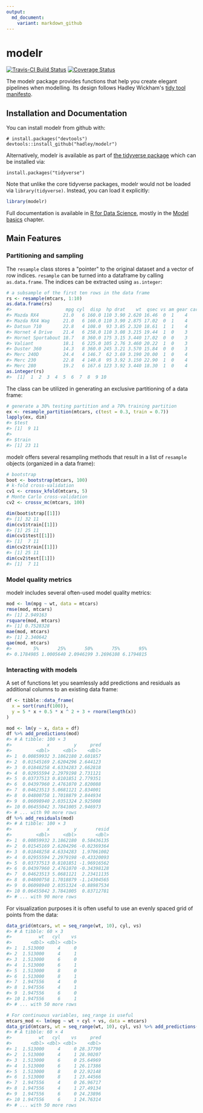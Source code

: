 ```yaml
---
output:
  md_document:
    variant: markdown_github
---
```




# modelr

[![Travis-CI Build Status](https://travis-ci.org/tidyverse/modelr.svg?branch=master)](https://travis-ci.org/tidyverse/modelr)
[![Coverage Status](https://img.shields.io/codecov/c/github/tidyverse/modelr/master.svg)](https://codecov.io/github/tidyverse/modelr?branch=master)

The modelr package provides functions that help you create elegant pipelines when modelling. Its design follows Hadley Wickham's [tidy tool manifesto](https://mran.microsoft.com/web/packages/tidyverse/vignettes/manifesto.html).

## Installation and Documentation

You can install modelr from github with:

```
# install.packages("devtools")
devtools::install_github("hadley/modelr")
```

Alternatively, modelr is available as part of [the tidyverse package](http://blog.revolutionanalytics.com/2016/09/tidyverse.html) which can be installed via:

```
install.packages("tidyverse")
```

Note that unlike the core tidyverse packages, modelr would not be loaded via `library(tidyverse)`. Instead, you can load it explicitly:


```r
library(modelr)
```

Full documentation is available in [R for Data Science](http://r4ds.had.co.nz/), mostly in the [Model basics](http://r4ds.had.co.nz/model-basics.html) chapter.

## Main Features

### Partitioning and sampling

The `resample` class stores a "pointer" to the original dataset and a vector of row indices. `resample` can be turned into a dataframe by calling `as.data.frame`. The indices can be extracted using `as.integer`:


```r
# a subsample of the first ten rows in the data frame
rs <- resample(mtcars, 1:10)
as.data.frame(rs)
#>                    mpg cyl  disp  hp drat    wt  qsec vs am gear carb
#> Mazda RX4         21.0   6 160.0 110 3.90 2.620 16.46  0  1    4    4
#> Mazda RX4 Wag     21.0   6 160.0 110 3.90 2.875 17.02  0  1    4    4
#> Datsun 710        22.8   4 108.0  93 3.85 2.320 18.61  1  1    4    1
#> Hornet 4 Drive    21.4   6 258.0 110 3.08 3.215 19.44  1  0    3    1
#> Hornet Sportabout 18.7   8 360.0 175 3.15 3.440 17.02  0  0    3    2
#> Valiant           18.1   6 225.0 105 2.76 3.460 20.22  1  0    3    1
#> Duster 360        14.3   8 360.0 245 3.21 3.570 15.84  0  0    3    4
#> Merc 240D         24.4   4 146.7  62 3.69 3.190 20.00  1  0    4    2
#> Merc 230          22.8   4 140.8  95 3.92 3.150 22.90  1  0    4    2
#> Merc 280          19.2   6 167.6 123 3.92 3.440 18.30  1  0    4    4
as.integer(rs)
#>  [1]  1  2  3  4  5  6  7  8  9 10
```

The class can be utilized in generating an exclusive partitioning of a data frame:


```r
# generate a 30% testing partition and a 70% training partition
ex <- resample_partition(mtcars, c(test = 0.3, train = 0.7))
lapply(ex, dim)
#> $test
#> [1]  9 11
#> 
#> $train
#> [1] 23 11
```

modelr offers several resampling methods that result in a list of `resample` objects (organized in a data frame):


```r
# bootstrap
boot <- bootstrap(mtcars, 100)
# k-fold cross-validation
cv1 <- crossv_kfold(mtcars, 5)
# Monte Carlo cross-validation
cv2 <- crossv_mc(mtcars, 100)

dim(boot$strap[[1]])
#> [1] 32 11
dim(cv1$train[[1]])
#> [1] 25 11
dim(cv1$test[[1]])
#> [1]  7 11
dim(cv2$train[[1]])
#> [1] 25 11
dim(cv2$test[[1]])
#> [1]  7 11
```

### Model quality metrics

modelr includes several often-used model quality metrics:


```r
mod <- lm(mpg ~ wt, data = mtcars)
rmse(mod, mtcars)
#> [1] 2.949163
rsquare(mod, mtcars)
#> [1] 0.7528328
mae(mod, mtcars)
#> [1] 2.340642
qae(mod, mtcars)
#>        5%       25%       50%       75%       95% 
#> 0.1784985 1.0005640 2.0946199 3.2696108 6.1794815
```

### Interacting with models

A set of functions let you seamlessly add predictions and residuals as additional columns to an existing data frame:


```r
df <- tibble::data_frame(
  x = sort(runif(100)),
  y = 5 * x + 0.5 * x ^ 2 + 3 + rnorm(length(x))
)

mod <- lm(y ~ x, data = df)
df %>% add_predictions(mod)
#> # A tibble: 100 × 3
#>             x         y     pred
#>         <dbl>     <dbl>    <dbl>
#> 1  0.00859932 3.1862180 2.601857
#> 2  0.01545169 2.6204296 2.644123
#> 3  0.01848258 4.6334283 2.662818
#> 4  0.02955594 2.2979198 2.731121
#> 5  0.03737513 0.8101851 2.779351
#> 6  0.04397960 2.4761070 2.820088
#> 7  0.04623513 5.0681121 2.834001
#> 8  0.04800758 1.7018879 2.844934
#> 9  0.06098940 2.0351324 2.925008
#> 10 0.06455042 3.7841005 2.946973
#> # ... with 90 more rows
df %>% add_residuals(mod)
#> # A tibble: 100 × 3
#>             x         y       resid
#>         <dbl>     <dbl>       <dbl>
#> 1  0.00859932 3.1862180  0.58436135
#> 2  0.01545169 2.6204296 -0.02369364
#> 3  0.01848258 4.6334283  1.97061002
#> 4  0.02955594 2.2979198 -0.43320093
#> 5  0.03737513 0.8101851 -1.96916562
#> 6  0.04397960 2.4761070 -0.34398128
#> 7  0.04623513 5.0681121  2.23411135
#> 8  0.04800758 1.7018879 -1.14304565
#> 9  0.06098940 2.0351324 -0.88987534
#> 10 0.06455042 3.7841005  0.83712781
#> # ... with 90 more rows
```

For visualization purposes it is often useful to use an evenly spaced grid of points from the data:


```r
data_grid(mtcars, wt = seq_range(wt, 10), cyl, vs)
#> # A tibble: 60 × 3
#>          wt   cyl    vs
#>       <dbl> <dbl> <dbl>
#> 1  1.513000     4     0
#> 2  1.513000     4     1
#> 3  1.513000     6     0
#> 4  1.513000     6     1
#> 5  1.513000     8     0
#> 6  1.513000     8     1
#> 7  1.947556     4     0
#> 8  1.947556     4     1
#> 9  1.947556     6     0
#> 10 1.947556     6     1
#> # ... with 50 more rows

# For continuous variables, seq_range is useful
mtcars_mod <- lm(mpg ~ wt + cyl + vs, data = mtcars)
data_grid(mtcars, wt = seq_range(wt, 10), cyl, vs) %>% add_predictions(mtcars_mod)
#> # A tibble: 60 × 4
#>          wt   cyl    vs     pred
#>       <dbl> <dbl> <dbl>    <dbl>
#> 1  1.513000     4     0 28.37790
#> 2  1.513000     4     1 28.90207
#> 3  1.513000     6     0 25.64969
#> 4  1.513000     6     1 26.17386
#> 5  1.513000     8     0 22.92148
#> 6  1.513000     8     1 23.44566
#> 7  1.947556     4     0 26.96717
#> 8  1.947556     4     1 27.49134
#> 9  1.947556     6     0 24.23896
#> 10 1.947556     6     1 24.76314
#> # ... with 50 more rows
```


